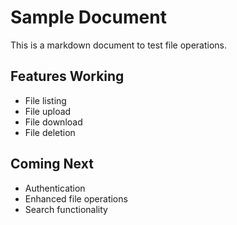 # Sample Document

This is a markdown document to test file operations.

## Features Working

- File listing
- File upload
- File download
- File deletion

## Coming Next

- Authentication
- Enhanced file operations
- Search functionality
